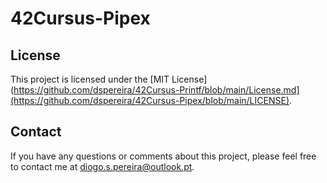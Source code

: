 # 42Cursus-Pipex


## License

This project is licensed under the [MIT License](https://github.com/dspereira/42Cursus-Printf/blob/main/License.md](https://github.com/dspereira/42Cursus-Pipex/blob/main/LICENSE).

## Contact

If you have any questions or comments about this project, please feel free to contact me at diogo.s.pereira@outlook.pt.
